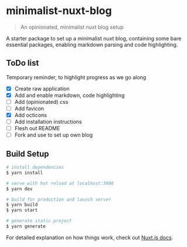 # minimalist-nuxt-blog

> An opinionated, minimalist nuxt blog setup

A starter package to set up a minimalist nuxt blog, containing some bare essential packages, enabling markdown parsing and code highlighting.

## ToDo list

Temporary reminder, to highlight progress as we go along

- [x] Create raw application
- [x] Add and enable markdown, code highlighting
- [ ] Add (opinionated) css
- [ ] Add favicon
- [x] Add octicons
- [ ] Add installation instructions
- [ ] Flesh out README
- [ ] Fork and use to set up own blog

## Build Setup

``` bash
# install dependencies
$ yarn install

# serve with hot reload at localhost:3000
$ yarn dev

# build for production and launch server
$ yarn build
$ yarn start

# generate static project
$ yarn generate
```

For detailed explanation on how things work, check out [Nuxt.js docs](https://nuxtjs.org).
